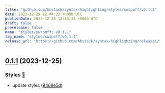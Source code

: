 ```yaml
---
title: "github.com/hbstack/syntax-highlighting/styles/swapoff/v0.1.1"
date: 2023-12-25 12:44:23 +0000 UTC
publishDate: 2023-12-25 12:45:34 +0000 UTC
draft: false
prerelease: false
name: "styles/swapoff: v0.1.1"
tag_name: "styles/swapoff/v0.1.1"
release_url: "https://github.com/hbstack/syntax-highlighting/releases/tag/styles/swapoff/v0.1.1"
---
```


## [0.1.1](https://github.com/hbstack/syntax-highlighting/compare/styles/swapoff/v0.1.0...styles/swapoff/v0.1.1) (2023-12-25)


### Styles 🎨

* update styles ([9468e5d](https://github.com/hbstack/syntax-highlighting/commit/9468e5d054f6c1775a1966bcf308506cebd2f804))
